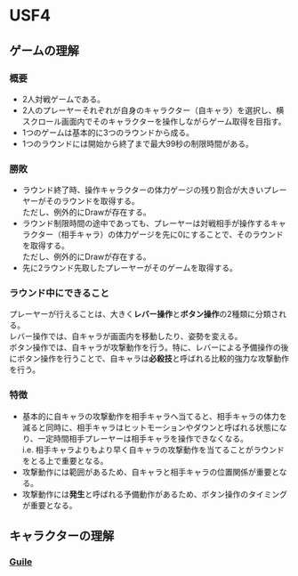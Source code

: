 # USF4

## ゲームの理解

### 概要
- 2人対戦ゲームである。
- 2人のプレーヤーそれぞれが自身のキャラクター（自キャラ）を選択し、横スクロール画面内でそのキャラクターを操作しながらゲーム取得を目指す。
- 1つのゲームは基本的に3つのラウンドから成る。
- 1つのラウンドには開始から終了まで最大99秒の制限時間がある。

### 勝敗
- ラウンド終了時、操作キャラクターの体力ゲージの残り割合が大きいプレーヤーがそのラウンドを取得する。<br>ただし、例外的にDrawが存在する。
- ラウンド制限時間の途中であっても、プレーヤーは対戦相手が操作するキャラクター（相手キャラ）の体力ゲージを先に0にすることで、そのラウンドを取得する。<br>ただし、例外的にDrawが存在する。
- 先に2ラウンド先取したプレーヤーがそのゲームを取得する。

### ラウンド中にできること
プレーヤーが行えることは、大きく**レバー操作**と**ボタン操作**の2種類に分類される。<br>
レバー操作では、自キャラが画面内を移動したり、姿勢を変える。<br>
ボタン操作では、自キャラが攻撃動作を行う。特に、レバーによる予備操作の後にボタン操作を行うことで、自キャラは**必殺技**と呼ばれる比較的強力な攻撃動作を行う。<br>

### 特徴
- 基本的に自キャラの攻撃動作を相手キャラへ当てると、相手キャラの体力を減ると同時に、相手キャラはヒットモーションやダウンと呼ばれる状態になり、一定時間相手プレーヤーは相手キャラを操作できなくなる。<br>
i.e. 相手キャラよりもより早く自キャラの攻撃動作を当てることがラウンドをとる上で重要となる。
- 攻撃動作には範囲があるため、自キャラと相手キャラの位置関係が重要となる。
- 攻撃動作には**発生**と呼ばれる予備動作があるため、ボタン操作のタイミングが重要となる。

## キャラクターの理解

### [Guile](/guile)